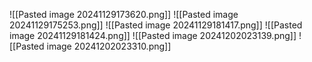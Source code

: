 ![[Pasted image 20241129173620.png]]
![[Pasted image 20241129175253.png]]
![[Pasted image 20241129181417.png]]
![[Pasted image 20241129181424.png]]
![[Pasted image 20241202023139.png]]
![[Pasted image 20241202023310.png]]